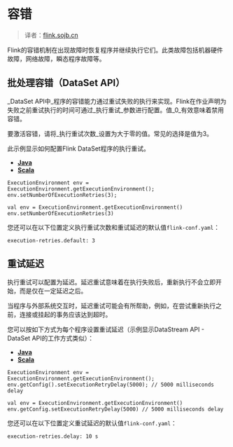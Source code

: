

# 容错

> 译者：[flink.sojb.cn](https://flink.sojb.cn/)


Flink的容错机制在出现故障时恢复程序并继续执行它们。此类故障包括机器硬件故障，网络故障，瞬态程序故障等。

## 批处理容错（DataSet API）

_DataSet API中_程序的容错能力通过重试失败的执行来实现。Flink在作业声明为失败之前重试执行的时间可通过_执行重试_参数进行配置。值_0_有效意味着禁用容错。

要激活容错，请将_执行重试次数_设置为大于零的值。常见的选择是值为3。

此示例显示如何配置Flink DataSet程序的执行重试。

*   [**Java**](#tab_java_0)
*   [**Scala**](#tab_scala_0)



```
ExecutionEnvironment env = ExecutionEnvironment.getExecutionEnvironment();
env.setNumberOfExecutionRetries(3);
```





```
val env = ExecutionEnvironment.getExecutionEnvironment()
env.setNumberOfExecutionRetries(3)
```



您还可以在以下位置定义执行重试次数和重试延迟的默认值`flink-conf.yaml`：



```
execution-retries.default: 3
```



## 重试延迟

执行重试可以配置为延迟。延迟重试意味着在执行失败后，重新执行不会立即开始，而是仅在一定延迟之后。

当程序与外部系统交互时，延迟重试可能会有所帮助，例如，在尝试重新执行之前，连接或挂起的事务应该达到超时。

您可以按如下方式为每个程序设置重试延迟（示例显示DataStream API - DataSet API的工作方式类似）：

*   [**Java**](#tab_java_1)
*   [**Scala**](#tab_scala_1)



```
ExecutionEnvironment env = ExecutionEnvironment.getExecutionEnvironment();
env.getConfig().setExecutionRetryDelay(5000); // 5000 milliseconds delay
```





```
val env = ExecutionEnvironment.getExecutionEnvironment()
env.getConfig.setExecutionRetryDelay(5000) // 5000 milliseconds delay
```



您还可以在以下位置定义重试延迟的默认值`flink-conf.yaml`：



```
execution-retries.delay: 10 s
```



